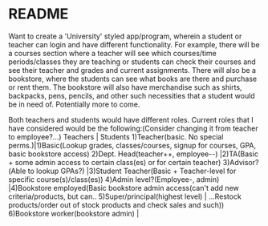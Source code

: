 # README

Want to create a 'University' styled app/program, wherein a student or teacher can login and have different functionality.  For example, there will be a courses section where a teacher will see which courses/time periods/classes they are teaching or students can check their courses and see their teacher and grades and current assignments.  There will also be a bookstore, where the students can see what books are there and purchase or rent them.  The bookstore will also have merchandise such as shirts, backpacks, pens, pencils, and other such necessities that a student would be in need of.  Potentially more to come.

Both teachers and students would have different roles.
Current roles that I have considered would be the following:(Consider changing it from teacher to employee?...)
              Teachers              |             Students
1)Teacher(basic.  No special perms.)|1)Basic(Lookup grades, classes/courses, signup for courses, GPA, basic bookstore access)
2)Dept. Head(teacher++, employee--) |2)TA(Basic + some admin access to certain class(es) or for certain teacher)
3)Advisor?(Able to lookup GPAs?)    |3)Student Teacher(Basic + Teacher-level for specific course(s)/class(es))
4)Admin level?(Employee-, admin)    |4)Bookstore employed(Basic bookstore admin access(can't add new criteria/products, but can..
5)Super/principal(highest level)    |         ...Restock products/order out of stock products and check sales and such))
6)Bookstore worker(bookstore admin) |



